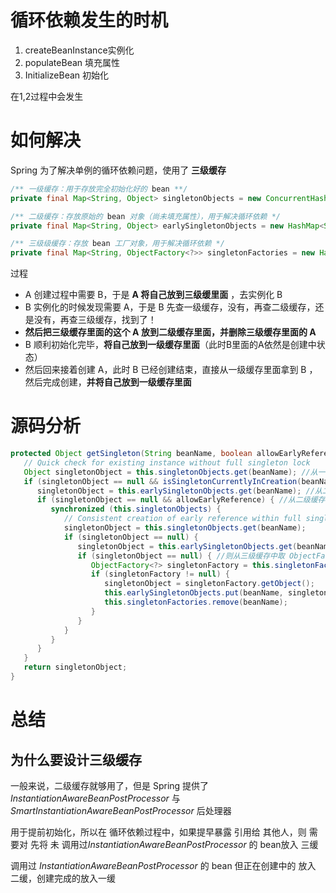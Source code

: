 # 循环依赖发生的时机

1. createBeanInstance实例化
2. populateBean 填充属性
3. InitializeBean 初始化

在1,2过程中会发生

# 如何解决

Spring 为了解决单例的循环依赖问题，使用了 **三级缓存**

```java
/** 一级缓存：用于存放完全初始化好的 bean **/
private final Map<String, Object> singletonObjects = new ConcurrentHashMap<String, Object>(256);

/** 二级缓存：存放原始的 bean 对象（尚未填充属性），用于解决循环依赖 */
private final Map<String, Object> earlySingletonObjects = new HashMap<String, Object>(16);

/** 三级级缓存：存放 bean 工厂对象，用于解决循环依赖 */
private final Map<String, ObjectFactory<?>> singletonFactories = new HashMap<String, ObjectFactory<?>>(16);
```

过程

- A 创建过程中需要 B，于是 **A 将自己放到三级缓里面** ，去实例化 B
- B 实例化的时候发现需要 A，于是 B 先查一级缓存，没有，再查二级缓存，还是没有，再查三级缓存，找到了！
- **然后把三级缓存里面的这个 A 放到二级缓存里面，并删除三级缓存里面的 A**
- B 顺利初始化完毕，**将自己放到一级缓存里面**（此时B里面的A依然是创建中状态）
- 然后回来接着创建 A，此时 B 已经创建结束，直接从一级缓存里面拿到 B ，然后完成创建，**并将自己放到一级缓存里面**



# 源码分析

```java
protected Object getSingleton(String beanName, boolean allowEarlyReference) {
   // Quick check for existing instance without full singleton lock
   Object singletonObject = this.singletonObjects.get(beanName); //从一级缓存中取对象
   if (singletonObject == null && isSingletonCurrentlyInCreation(beanName)) { //没有取到，且当前对象正在创建中
      singletonObject = this.earlySingletonObjects.get(beanName); //从二级缓存取
      if (singletonObject == null && allowEarlyReference) { //从二级缓存没取到，且需要早期暴露
         synchronized (this.singletonObjects) {
            // Consistent creation of early reference within full singleton lock
            singletonObject = this.singletonObjects.get(beanName);
            if (singletonObject == null) {
               singletonObject = this.earlySingletonObjects.get(beanName);
               if (singletonObject == null) { //则从三级缓存中取 ObjectFactory 获取实例早期对象，并从三级缓存转移到二级缓存
                  ObjectFactory<?> singletonFactory = this.singletonFactories.get(beanName);
                  if (singletonFactory != null) {
                     singletonObject = singletonFactory.getObject();
                     this.earlySingletonObjects.put(beanName, singletonObject);
                     this.singletonFactories.remove(beanName);
                  }
               }
            }
         }
      }
   }
   return singletonObject;
}
```



# 总结

## 为什么要设计三级缓存

一般来说，二级缓存就够用了，但是 Spring 提供了 *InstantiationAwareBeanPostProcessor* 与 *SmartInstantiationAwareBeanPostProcessor* 后处理器

用于提前初始化，所以在 循环依赖过程中，如果提早暴露 引用给 其他人，则 需要对 先将 未 调用过*InstantiationAwareBeanPostProcessor*  的 bean放入 三缓

调用过 *InstantiationAwareBeanPostProcessor*  的 bean 但正在创建中的 放入 二缓，创建完成的放入一缓
